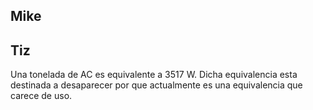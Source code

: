 ## Mike




## Tiz
Una tonelada de AC es equivalente a 3517 W. Dicha equivalencia esta destinada a desaparecer
por que actualmente es una equivalencia que carece de uso.
